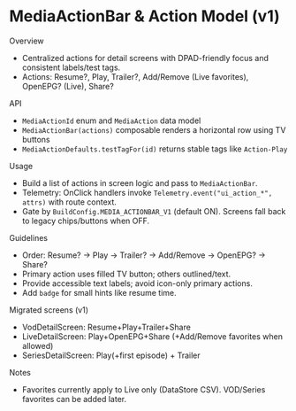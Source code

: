 # MediaActionBar & Action Model (v1)

Overview
- Centralized actions for detail screens with DPAD-friendly focus and consistent labels/test tags.
- Actions: Resume?, Play, Trailer?, Add/Remove (Live favorites), OpenEPG? (Live), Share?

API
- `MediaActionId` enum and `MediaAction` data model
- `MediaActionBar(actions)` composable renders a horizontal row using TV buttons
- `MediaActionDefaults.testTagFor(id)` returns stable tags like `Action-Play`

Usage
- Build a list of actions in screen logic and pass to `MediaActionBar`.
- Telemetry: OnClick handlers invoke `Telemetry.event("ui_action_*", attrs)` with route context.
- Gate by `BuildConfig.MEDIA_ACTIONBAR_V1` (default ON). Screens fall back to legacy chips/buttons when OFF.

Guidelines
- Order: Resume? → Play → Trailer? → Add/Remove → OpenEPG? → Share?
- Primary action uses filled TV button; others outlined/text.
- Provide accessible text labels; avoid icon-only primary actions.
- Add `badge` for small hints like resume time.

Migrated screens (v1)
- VodDetailScreen: Resume+Play+Trailer+Share
- LiveDetailScreen: Play+OpenEPG+Share (+Add/Remove favorites when allowed)
- SeriesDetailScreen: Play(+first episode) + Trailer

Notes
- Favorites currently apply to Live only (DataStore CSV). VOD/Series favorites can be added later.
